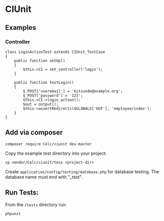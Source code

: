 # CIUnit

## Examples

### Controller

    class LoginActionTest extends CIUnit_TestCase
    {
        public function setUp()
        {
            $this->CI = set_controller('login');
        }

        public function testLogin()
        {
            $_POST['useremail'] = 'kitsunde@example.org';
            $_POST['password'] = '123';
            $this->CI->login_action();
            $out = output();
            $this->assertRedirects($GLOBALS['OUT'], 'employee/index');
        }
    }

## Add via composer

    composer require Celc/ciunit dev-master

Copy the example test directory into your project:

    cp vendor/Celc/ciunit/tess <project-dir>

Create `application/config/testing/database.php` for database testing. The database name must end with "_test".

## Run Tests:

From the `/tests` directory run:

	phpunit
